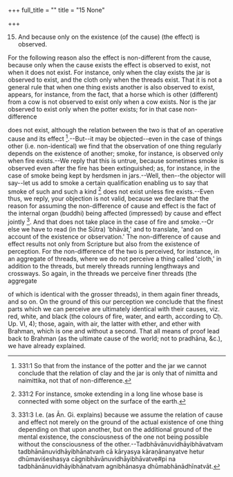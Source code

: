 +++
full_title = ""
title = "15 None"

+++


15. And because only on the existence (of the cause) (the effect) is observed.

For the following reason also the effect is non-different from the cause, because only when the cause exists the effect is observed to exist, not when it does not exist. For instance, only when the clay exists the jar is observed to exist, and the cloth only when the threads exist. That it is not a general rule that when one thing exists another is also observed to exist, appears, for instance, from the fact, that a horse which is other (different) from a cow is not observed to exist only when a cow exists. Nor is the jar observed to exist only when the potter exists; for in that case non-difference

does not exist, although the relation between the two is that of an operative cause and its effect [^fn_293].--But--it may be objected--even in the case of things other (i.e. non-identical) we find that the observation of one thing regularly depends on the existence of another; smoke, for instance, is observed only when fire exists.--We reply that this is untrue, because sometimes smoke is observed even after the fire has been extinguished; as, for instance, in the case of smoke being kept by herdsmen in jars.--Well, then--the objector will say--let us add to smoke a certain qualification enabling us to say that smoke of such and such a kind [^fn_294] does not exist unless fire exists.--Even thus, we reply, your objection is not valid, because we declare that the reason for assuming the non-difference of cause and effect is the fact of the internal organ (buddhi) being affected (impressed) by cause and effect jointly [^fn_295]. And that does not take place in the case of fire and smoke.--Or else we have to read (in the Sūtra) 'bhāvāt,' and to translate, 'and on account of the existence or observation.' The non-difference of cause and effect results not only from Scripture but also from the existence of perception. For the non-difference of the two is perceived, for instance, in an aggregate of threads, where we do not perceive a thing called 'cloth,' in addition to the threads, but merely threads running lengthways and crossways. So again, in the threads we perceive finer threads (the aggregate

[^fn_293]: 331:1 So that from the instance of the potter and the jar we cannot conclude that the relation of clay and the jar is only that of nimitta and naimittika, not that of non-difference.

[^fn_294]: 331:2 For instance, smoke extending in a long line whose base is connected with some object on the surface of the earth.

[^fn_295]: 331:3 I.e. (as Ān. Gi. explains) because we assume the relation of cause and effect not merely on the ground of the actual existence of one thing depending on that upon another, but on the additional ground of the mental existence, the consciousness of the one not being possible without the consciousness of the other.--Tadbhāvānuvidhāyibhāvatvam tadbhānānuvidhāyibhānatvaṁ cā kāryasya kāraṇānanyatve hetur dhūmaviśeshasya cāgnibhāvānuvidhāyibhāvatve#pi na tadbhānānuvidhāyibhānatvam agnibhānasya dhūmabhānādhīnatvāt.

of which is identical with the grosser threads), in them again finer threads, and so on. On the ground of this our perception we conclude that the finest parts which we can perceive are ultimately identical with their causes, viz. red, white, and black (the colours of fire, water, and earth, according to Cḥ. Up. VI, 4); those, again, with air, the latter with ether, and ether with Brahman, which is one and without a second. That all means of proof lead back to Brahman (as the ultimate cause of the world; not to pradhāna, &c.), we have already explained.

